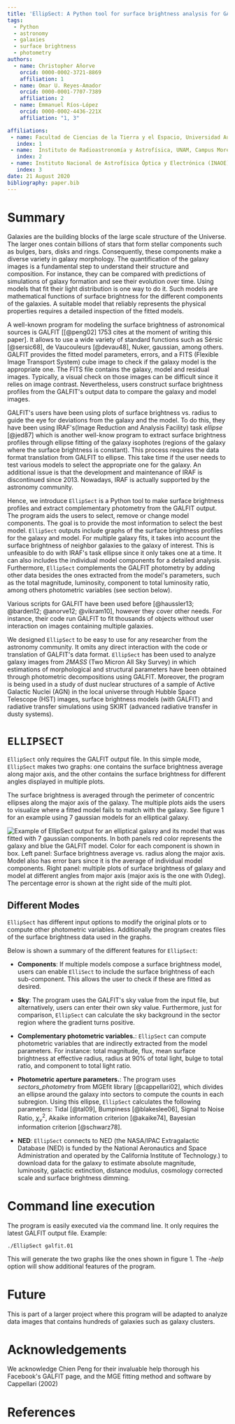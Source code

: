 ```yaml
---
title: 'EllipSect: A Python tool for surface brightness analysis for GALFIT'
tags:
  - Python
  - astronomy
  - galaxies
  - surface brightness
  - photometry
authors:
  - name: Christopher Añorve
    orcid: 0000-0002-3721-8869
    affiliation: 1
  - name: Omar U. Reyes-Amador
    orcid: 0000-0001-7707-7389
    affiliation: 2
  - name: Emmanuel Ríos-López
    orcid: 0000-0002-4436-221X
    affiliation: "1, 3"

affiliations:
 - name: Facultad de Ciencias de la Tierra y el Espacio, Universidad Autónoma de Sinaloa, Blvd. de la Americas y Av. Universitarios S/N, Ciudad Universitaria, C.P. 80010 Culiacán, Sinaloa, México
   index: 1
 - name:  Instituto de Radioastronomía y Astrofísica, UNAM, Campus Morelia, AP 3-72, CP 58089, México
   index: 2
 - name: Instituto Nacional de Astrofísica Óptica y Electrónica (INAOE), Apartado Postal 51 y 216, 72000 Puebla, Mexico    
   index: 3
date: 21 August 2020
bibliography: paper.bib
---
```


# Summary

Galaxies are the building blocks of the large scale structure of the Universe. 
The larger ones contain billions of stars that form stellar components such 
as bulges, bars, disks and rings. Consequently, these components make a diverse variety in galaxy morphology. The quantification of the galaxy images is a fundamental step to understand their structure and composition. For instance, they can be compared with predictions of simulations of galaxy formation and see their evolution over time. 
Using models that fit their light distribution is one way to do it. Such models are mathematical functions of surface brightness for the different components of the galaxies. A suitable model that reliably represents the physical properties requires a detailed inspection of the fitted models.

A well-known program for modeling the surface brightness of astronomical sources is GALFIT [[@peng02] 1753 cites at the moment of writing this paper]. It allows to use a wide variety of standard functions such as Sérsic [@sersic68], de Vaucouleurs [@devau48], Nuker, gaussian, among others. GALFIT provides the fitted model parameters, errors, and a FITS (Flexible Image Transport System) cube image to check if the galaxy model is the appropriate one.
The FITS file contains the galaxy, model and residual images. Typically, a visual check on those images can be difficult since it relies on image contrast. Nevertheless, users construct surface brightness profiles from the GALFIT's output data to compare the galaxy and model images.

GALFIT's users have been using plots of surface brightness vs. radius to guide the eye for deviations from the galaxy and the model. To do this, they have been using IRAF's(Image Reduction and Analysis Facility) task *ellipse* [@jed87] which is another well-know program to extract surface brightness profiles through ellipse fitting of the galaxy isophotes (regions of the galaxy where the surface brightness is constant). This process requires the data format translation from GALFIT to ellipse. This take time if the user needs to test various models to select the appropriate one for the galaxy. An additional issue is that the development and maintenance of IRAF is discontinued since 2013. Nowadays, IRAF is actually supported by the astronomy community. 

Hence, we introduce ``EllipSect`` is a Python tool to make surface brightness profiles and extract complementary photometry from the GALFIT output. The program aids the users to select, remove or change model components. The goal is to provide the most information to select the best model. ``EllipSect`` outputs include graphs of the surface brightness profiles for the galaxy and model. For multiple galaxy fits, it takes into account the surface brightness of neighbor galaxies to the galaxy of interest. This is unfeasible to do with IRAF's task ellipse since it only takes one at a time. It can also includes the individual model components for a detailed analysis. Furthermore, ``EllipSect`` complements the GALFIT photometry by adding other data besides the ones extracted from the model's parameters, such as the total magnitude, luminosity, component to total luminosity ratio, among others photometric variables (see section below). 

Various scripts for GALFIT have been used before [@haussler13; @barden12; @anorve12; @vikram10], however they cover other needs. For instance, their code run GALFIT to fit thousands of objects without user interaction on images containing multiple galaxies.

We designed ``EllipSect`` to be easy to use for any researcher from the 
astronomy community. It omits any direct interaction with the code or translation of GALFIT's data format. ``EllipSect`` has been used to analyze galaxy images from *2MASS* (Two Micron All Sky Survey) in which estimations of  morphological and structural parameters have been obtained through photometric decompositions using GALFIT. Moreover,  the program is being used in a study of dust nuclear structures of a sample of Active Galactic Nuclei (AGN) in the local universe through Hubble Space Telescope (HST) images, surface brightness models (with GALFIT) and radiative transfer simulations using SKIRT (advanced radiative transfer in dusty systems). 

# ``ELLIPSECT``

``EllipSect`` only requires the GALFIT output file. In this simple mode, ``EllipSect`` makes two graphs: one contains the surface brightness average along major axis, and the other contains the surface brightness for different angles displayed in multiple plots.

The surface brightness is averaged through the perimeter of concentric ellipses along the major axis of the galaxy. The multiple plots aids the users to visualize where a fitted model fails to match with the galaxy. See figure 1 for an example using 7 gaussian models for an elliptical galaxy.

![Example of EllipSect output for an elliptical galaxy and its model that was fitted with 7 gaussian components. In both panels red color represents the galaxy and blue the GALFIT model. Color for each component is shown in box. Left panel: Surface brightness average vs. radius along the major axis. Model also has error bars since it is the average of individual model components. Right panel: multiple plots of surface brightness of galaxy and model at different angles from major axis (major axis is the one with $0\deg$). The percentage error is shown at the right side of the multi plot. ](Fig1.png)


## Different Modes

``EllipSect`` has different input options to modify the original plots or 
to compute other photometric variables. Additionally the program creates 
files of the surface brightness data used in the graphs.

Below is shown a summary of the different features for ``EllipSect``:

- **Components**: If multiple models compose a surface brightness model, users can enable ``ElliSect`` to include the surface brightness of each sub-component. This allows the user to check if these are fitted as desired.

- **Sky**: The program uses the GALFIT's sky value from the input file, but alternatively, users can enter their own sky value. Furthermore, just for comparison, ``EllipSect`` can calculate the sky background in the sector region where the gradient turns positive. 

- **Complementary photometric variables.**:  ``EllipSect`` can compute photometric variables that are indirectly extracted from the model parameters. For instance: total magnitude, flux, mean surface brightness at effective radius, radius at 90% of total light, bulge to total ratio, and component to total light ratio.
  
- **Photometric aperture parameters.**: The program uses _sectors\_photometry_ from MGEfit library [@cappellari02], which divides an ellipse around the galaxy into sectors to compute the counts in each subregion. Using this ellipse, ``EllipSect`` calculates the following parameters: Tidal [@tal09], Bumpiness [@blakeslee06], Signal to Noise Ratio, $\chi^2_{\nu}$, Akaike information criterion [@akaike74], Bayesian information criterion [@schwarz78].

- **NED**: ``EllipSect`` connects to NED (the NASA/IPAC Extragalactic Database (NED) is funded by the National Aeronautics and Space Administration and operated by the California Institute of Technology.) to download data for the galaxy to estimate absolute magnitude, luminosity, galactic extinction, distance modulus, cosmology corrected scale and surface brightness dimming.  
 
 

# Command line execution

The program is easily executed via the command line. It only requires 
the latest GALFIT output file. Example: 

``` 
./EllipSect galfit.01
``` 

This will generate the two graphs like the ones shown in figure 1. The _-help_ option will show additional features of the program.

# Future

This is part of a larger project where this program will be adapted to analyze 
data images that contains hundreds of galaxies such as galaxy clusters. 

# Acknowledgements

We acknowledge Chien Peng for their invaluable help thorough his Facebook's GALFIT page, and the MGE fitting method and software by Cappellari (2002)

# References
